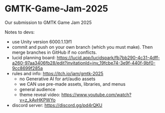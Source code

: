 # GMTK-Game-Jam-2025
Our submission to GMTK Game Jam 2025

Notes to devs:
- use Unity version 6000.1.13f1
- commit and push on your own branch (which you must make). Then merge branches in GitHub if no conflicts.
- lucid planning board: https://lucid.app/lucidspark/fb7bb290-4c31-4dff-a260-97aa3406fb28/edit?invitationId=inv_19fcbe74-3e9f-440f-9bf0-9cc8699f285a
- rules and info: https://itch.io/jam/gmtk-2025
  - no Generative AI for art/audio assets
  - we CAN use pre-made assets, libraries, and menus
  - general audience
  - theme reveal video: https://www.youtube.com/watch?v=z_kAvHKPWYo
- discord server: https://discord.gg/pd4rQKU
